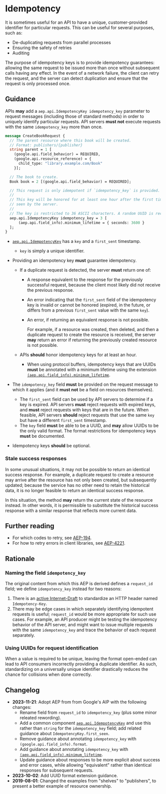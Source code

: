 # Idempotency

It is sometimes useful for an API to have a unique, customer-provided
identifier for particular requests. This can be useful for several purposes,
such as:

- De-duplicating requests from parallel processes
- Ensuring the safety of retries
- Auditing

The purpose of idempotency keys is to provide idempotency guarantees: allowing
the same request to be issued more than once without subsequent calls having
any effect. In the event of a network failure, the client can retry the
request, and the server can detect duplication and ensure that the request is
only processed once.

## Guidance

APIs **may** add a `aep.api.IdempotencyKey idempotency_key` parameter to
request messages (including those of standard methods) in order to uniquely
identify particular requests. API servers **must not** execute requests with
the same `idempotency_key` more than once.

```proto
message CreateBookRequest {
  // The parent resource where this book will be created.
  // Format: publishers/{publisher}
  string parent = 1 [
    (google.api.field_behavior) = REQUIRED,
    (google.api.resource_reference) = {
      child_type: "library.example.com/Book"
    }];

  // The book to create.
  Book book = 2 [(google.api.field_behavior) = REQUIRED];

  // This request is only idempotent if `idempotency_key` is provided.
  //
  // This key will be honored for at least one hour after the first time it is
  // seen by the server.
  //
  // The key is restricted to 36 ASCII characters. A random UUID is recommended.
  aep.api.IdempotencyKey idempotency_key = 3 [
      (aep.api.field_info).minimum_lifetime = { seconds: 3600 }
  ];
}
```

- [`aep.api.IdempotencyKey`][] has a `key` and a `first_sent` timestamp.

  - `key` is simply a unique identifier.

- Providing an idempotency key **must** guarantee idempotency.

  - If a duplicate request is detected, the server **must** return one of:

    - A response equivalent to the response for the previously successful
      request, because the client most likely did not receive the previous
      response.
    - An error indicating that the `first_sent` field of the idempotency key is
      invalid or cannot be honored (expired, in the future, or differs from a
      previous `first_sent` value with the same `key`).
    - An error, if returning an equivalent response is not possible.

      For example, if a resource was created, then deleted, and then a
      duplicate request to create the resource is received, the server **may**
      return an error if returning the previously created resource is not
      possible.

  - APIs **should** honor idempotency keys for at least an hour.
    - When using protocol buffers, idempotency keys that are UUIDs **must** be
      annotated with a minimum lifetime using the extension
      [`(aep.api.field_info).minimum_lifetime`].

- The `idempotency_key` field **must** be provided on the request message to
  which it applies (and it **must not** be a field on resources themselves).

  - The `first_sent` field can be used by API servers to determine if a key is
    expired. API servers **must** reject requests with expired keys, and
    **must** reject requests with keys that are in the future. When feasible,
    API servers **should** reject requests that use the same `key` but have a
    different `first_sent` timestamp.
  - The `key` field **must** be able to be a UUID, and **may** allow UUIDs to
    be the only valid format. The format restrictions for idempotency keys
    **must** be documented.

- Idempotency keys **should** be optional.

### Stale success responses

In some unusual situations, it may not be possible to return an identical
success response. For example, a duplicate request to create a resource may
arrive after the resource has not only been created, but subsequently updated;
because the service has no other need to retain the historical data, it is no
longer feasible to return an identical success response.

In this situation, the method **may** return the current state of the resource
instead. In other words, it is permissible to substitute the historical success
response with a similar response that reflects more current data.

## Further reading

- For which codes to retry, see [AEP-194](https://aep.dev/194).
- For how to retry errors in client libraries, see
  [AEP-4221](https://aep.dev/4221).

## Rationale

### Naming the field `idempotency_key`

The original content from which this AEP is derived defines a `request_id`
field; we define `idempotency_key` instead for two reasons:

1. There is an [active Internet-Draft][idempotency-key-draft] to standardize an
   HTTP header named `Idempotency-Key`.
1. There may be edge cases in which separately identifying idempotent requests
   is useful; `request_id` would be more appropriate for such use cases. For
   example, an API producer might be testing the idempotency behavior of the
   API server, and might want to issue multiple requests with the same
   `idempotency_key` and trace the behavior of each request separately.

<!-- prettier-ignore-start -->
[idempotency-key-draft]: https://datatracker.ietf.org/doc/draft-ietf-httpapi-idempotency-key-header/
[`aep.api.IdempotencyKey`]: https://buf.build/aep/api/file/main:aep/api/idempotency_key.proto#L21
[`(aep.api.field_info).minimum_lifetime`]: https://buf.build/aep/api/file/main:aep/api/field_info.proto#L35
<!-- prettier-ignore-end -->

### Using UUIDs for request identification

When a value is required to be unique, leaving the format open-ended can lead
to API consumers incorrectly providing a duplicate identifier. As such,
standardizing on a universally unique identifier drastically reduces the chance
for collisions when done correctly.

## Changelog

- **2023-11-21**: Adopt AEP from from Google's AIP with the following changes:
  - Rename field from `request_id` to `idempotency_key` (plus some minor
    releated rewording).
  - Add a common component [`aep.api.IdempotencyKey`][] and use this rather
    than `string` for the `idempotency_key` field; add related guidance about
    `IdempotencyKey.first_seen`.
  - Remove guidance about annotating `idempotency_key` with
    `(google.api.field_info).format`.
  - Add guidance about annotating `idempotency_key` with
    [`(aep.api.field_info).minimum_lifetime`].
  - Update guidance about responses to be more explicit about success and error
    cases, while allowing "equivalent" rather than identical responses for
    subsequent requests.
- **2023-10-02**: Add UUID format extension guidance.
- **2019-08-01**: Changed the examples from "shelves" to "publishers", to
  present a better example of resource ownership.
